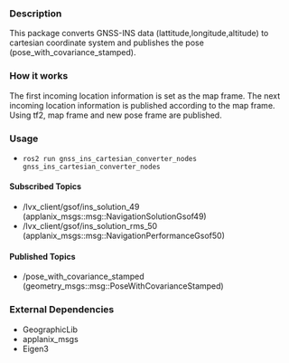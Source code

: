 ### Description 
This package converts GNSS-INS data (lattitude,longitude,altitude) to cartesian coordinate system and publishes the pose (pose_with_covariance_stamped).

### How it works
The first incoming location information is set as the map frame. The next incoming location information is published according to the map frame. Using tf2, map frame and new pose frame are published. 

### Usage

* `ros2 run gnss_ins_cartesian_converter_nodes gnss_ins_cartesian_converter_nodes`

#### Subscribed Topics
* /lvx_client/gsof/ins_solution_49 (applanix_msgs::msg::NavigationSolutionGsof49)
* /lvx_client/gsof/ins_solution_rms_50 (applanix_msgs::msg::NavigationPerformanceGsof50)

#### Published Topics
* /pose_with_covariance_stamped (geometry_msgs::msg::PoseWithCovarianceStamped)

### External Dependencies
* GeographicLib
* applanix_msgs
* Eigen3

